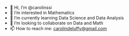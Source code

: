 - 👋 Hi, I’m @carolinssi
- 👀 I’m interested in Mathematics
- 🌱 I’m currently learning Data Science and Data Analysis
- 💞️ I’m looking to collaborate on Data and Math
- 📫 How to reach me: carolindeluffy@gmail.com

<!---
carolinssi/carolinssi is a ✨ special ✨ repository because its `README.md` (this file) appears on your GitHub profile.
You can click the Preview link to take a look at your changes.
--->
